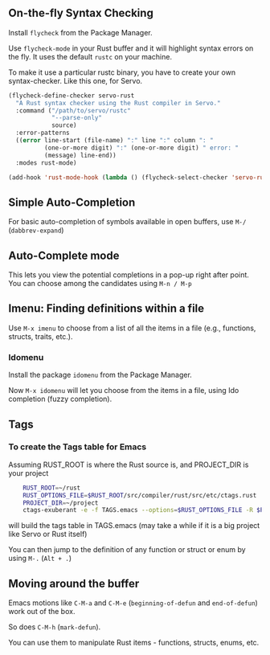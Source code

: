 ## On-the-fly Syntax Checking
Install `flycheck` from the Package Manager.

Use `flycheck-mode` in your Rust buffer and it will highlight syntax errors on the fly. It uses the default `rustc` on your machine. 

To make it use a particular rustc binary, you have to create your own syntax-checker. Like this one, for Servo.
``` lisp
(flycheck-define-checker servo-rust
  "A Rust syntax checker using the Rust compiler in Servo."
  :command ("/path/to/servo/rustc"
            "--parse-only"
            source)
  :error-patterns
  ((error line-start (file-name) ":" line ":" column ": "
          (one-or-more digit) ":" (one-or-more digit) " error: "
          (message) line-end))
  :modes rust-mode)

(add-hook 'rust-mode-hook (lambda () (flycheck-select-checker 'servo-rust)))

```

## Simple Auto-Completion
For basic auto-completion of symbols available in open buffers, use `M-/` (`dabbrev-expand`)

## Auto-Complete mode
This lets you view the potential completions in a pop-up right after point. You can choose among the candidates using `M-n / M-p`

## Imenu: Finding definitions within a file
Use `M-x imenu` to choose from a list of all the items in a file (e.g., functions, structs, traits, etc.).

### Idomenu
Install the package `idomenu` from the Package Manager.

Now `M-x idomenu` will let you choose from the items in a file, using Ido completion (fuzzy completion).

## Tags

### To create the Tags table for Emacs
Assuming RUST_ROOT is where the Rust source is, and PROJECT_DIR is your project
``` bash
    RUST_ROOT=~/rust
    RUST_OPTIONS_FILE=$RUST_ROOT/src/compiler/rust/src/etc/ctags.rust
    PROJECT_DIR=~/project
    ctags-exuberant -e -f TAGS.emacs --options=$RUST_OPTIONS_FILE -R $PROJECT_DIR
```
will build the tags table in TAGS.emacs (may take a while if it is a big project like Servo or Rust itself)

You can then jump to the definition of any function or struct or enum by using `M-.` (`Alt + .`)

## Moving around the buffer
Emacs motions like `C-M-a` and `C-M-e` (`beginning-of-defun` and `end-of-defun`) work out of the box.

So does `C-M-h` (`mark-defun`).

You can use them to manipulate Rust items - functions, structs, enums, etc.
